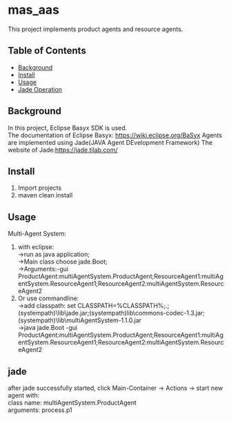 # mas_aas

This project implements product agents and resource agents.

## Table of Contents

- [Background](#background)
- [Install](#install)
- [Usage](#usage)
- [Jade Operation](#jade)


## Background
In this project, Eclipse Basyx SDK is used.  
The documentation of Eclipse Basyx: https://wiki.eclipse.org/BaSyx
Agents are implemented using Jade(JAVA Agent DEvelopment Framework)
The website of Jade:https://jade.tilab.com/

## Install
1. Import projects  
2. maven clean install

## Usage 
Multi-Agent System:
1. with eclipse:  
->run as java application;  
->Main class choose jade.Boot;  
->Arguments:-gui ProductAgent:multiAgentSystem.ProductAgent;ResourceAgent1:multiAgentSystem.ResourceAgent1;ResourceAgent2:multiAgentSystem.ResourceAgent2
2. Or use commandline:  
->add classpath: set CLASSPATH=%CLASSPATH%;.;(systempath)\lib\jade.jar;(systempath)lib\commons-codec-1.3.jar;(systempath)\lib\multiAgentSystem-1.1.0.jar  
->java jade.Boot -gui ProductAgent:multiAgentSystem.ProductAgent;ResourceAgent1:multiAgentSystem.ResourceAgent1;ResourceAgent2:multiAgentSystem.ResourceAgent2

## jade
after jade successfully started, click Main-Container -> Actions -> start new agent with:  
class name: multiAgentSystem.ProductAgent  
arguments: process.p1
